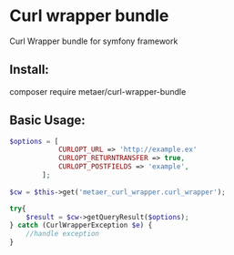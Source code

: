 Curl wrapper bundle
===
Curl Wrapper bundle for symfony framework

Install:
---
composer require metaer/curl-wrapper-bundle


Basic Usage:
---
``` php
$options = [
            CURLOPT_URL => 'http://example.ex'
            CURLOPT_RETURNTRANSFER => true,
            CURLOPT_POSTFIELDS => 'example',
        ];
        
$cw = $this->get('metaer_curl_wrapper.curl_wrapper');

try{
    $result = $cw->getQueryResult($options);
} catch (CurlWrapperException $e) {
    //handle exception
}
```